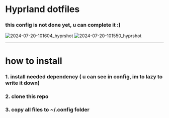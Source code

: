 # Hyprland dotfiles
### this config is not done yet, u can complete it :)
![2024-07-20-101604_hyprshot](https://github.com/user-attachments/assets/a868e017-439d-4169-9af9-dec039d1288c)
![2024-07-20-101550_hyprshot](https://github.com/user-attachments/assets/b77d6712-f51e-42bd-b7b1-e20d851a1ea4)

<hr>

# how to install 
### 1. install needed dependency  ( u can see in config, im to lazy to write it down)
### 2. clone this repo
### 3. copy all files to ~/.config folder
